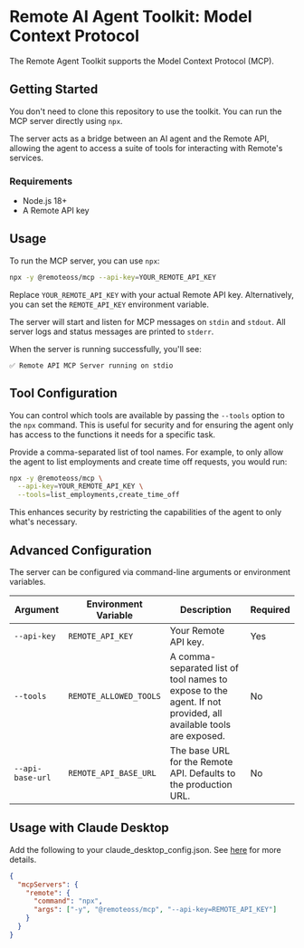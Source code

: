 # Remote AI Agent Toolkit: Model Context Protocol

The Remote Agent Toolkit supports the Model Context Protocol (MCP).

## Getting Started

You don't need to clone this repository to use the toolkit. You can run the MCP server directly using `npx`.

The server acts as a bridge between an AI agent and the Remote API, allowing the agent to access a suite of tools for interacting with Remote's services.

### Requirements

- Node.js 18+
- A Remote API key

## Usage

To run the MCP server, you can use `npx`:

```bash
npx -y @remoteoss/mcp --api-key=YOUR_REMOTE_API_KEY
```

Replace `YOUR_REMOTE_API_KEY` with your actual Remote API key. Alternatively, you can set the `REMOTE_API_KEY` environment variable.

The server will start and listen for MCP messages on `stdin` and `stdout`. All server logs and status messages are printed to `stderr`.

When the server is running successfully, you'll see:

```
✅ Remote API MCP Server running on stdio
```

## Tool Configuration

You can control which tools are available by passing the `--tools` option to the `npx` command. This is useful for security and for ensuring the agent only has access to the functions it needs for a specific task.

Provide a comma-separated list of tool names. For example, to only allow the agent to list employments and create time off requests, you would run:

```bash
npx -y @remoteoss/mcp \
  --api-key=YOUR_REMOTE_API_KEY \
  --tools=list_employments,create_time_off
```

This enhances security by restricting the capabilities of the agent to only what's necessary.

## Advanced Configuration

The server can be configured via command-line arguments or environment variables.

| Argument         | Environment Variable   | Description                                                                                                    | Required |
| ---------------- | ---------------------- | -------------------------------------------------------------------------------------------------------------- | -------- |
| `--api-key`      | `REMOTE_API_KEY`       | Your Remote API key.                                                                                           | Yes      |
| `--tools`        | `REMOTE_ALLOWED_TOOLS` | A comma-separated list of tool names to expose to the agent. If not provided, all available tools are exposed. | No       |
| `--api-base-url` | `REMOTE_API_BASE_URL`  | The base URL for the Remote API. Defaults to the production URL.                                               | No       |

## Usage with Claude Desktop

Add the following to your claude_desktop_config.json. See [here](https://modelcontextprotocol.io/quickstart/user) for more details.

```json
{
  "mcpServers": {
    "remote": {
      "command": "npx",
      "args": ["-y", "@remoteoss/mcp", "--api-key=REMOTE_API_KEY"]
    }
  }
}
```
